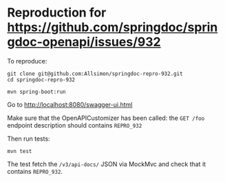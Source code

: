 # Reproduction for https://github.com/springdoc/springdoc-openapi/issues/932

To reproduce:

```shell script
git clone git@github.com:Allsimon/springdoc-repro-932.git
cd springdoc-repro-932

mvn spring-boot:run
```

Go to [http://localhost:8080/swagger-ui.html](http://localhost:8080/swagger-ui.html)

Make sure that the OpenAPICustomizer has been called: the `GET /foo` endpoint description should contains `REPRO_932`

Then run tests:

```shell script
mvn test
```

The test fetch the `/v3/api-docs/` JSON via MockMvc and check that it contains `REPRO_932`.
